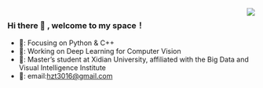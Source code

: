 <img align="right" src="https://github-readme-stats.vercel.app/api?username=JSHZT&show_icons=true&icon_color=CE1D2D&text_color=718096&bg_color=ffffff&hide_title=true" />

### Hi there 👋 , welcome to my space！

- 📌: Focusing on Python & C++
- 🔨: Working on Deep Learning for Computer Vision
- 🐏: Master’s student at Xidian University, affiliated with the Big Data and Visual Intelligence Institute
- 📱: email:hzt3016@gmail.com
